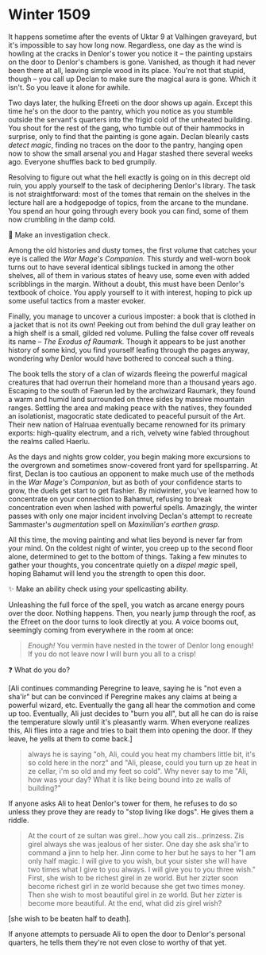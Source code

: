 # Winter 1509

It happens sometime after the events of Uktar 9 at Valhingen graveyard, but it's impossible to say how long now. Regardless, one day as the wind is howling at the cracks in Denlor's tower you notice it – the painting upstairs on the door to Denlor's chambers is gone. Vanished, as though it had never been there at all, leaving simple wood in its place. You're not that stupid, though – you call up Declan to make sure the magical aura is gone. Which it isn't. So you leave it alone for awhile.

Two days later, the hulking Efreeti on the door shows up again. Except this time he's on the door to the pantry, which you notice as you stumble outside the servant's quarters into the frigid cold of the unheated building. You shout for the rest of the gang, who tumble out of their hammocks in surprise, only to find that the painting is gone again. Declan blearily casts *detect magic*, finding no traces on the door to the pantry, hanging open now to show the small arsenal you and Hagar stashed there several weeks ago. Everyone shuffles back to bed grumpily.

Resolving to figure out what the hell exactly is going on in this decrept old ruin, you apply yourself to the task of deciphering Denlor's library. The task is not straightforward: most of the tomes that remain on the shelves in the lecture hall are a hodgepodge of topics, from the arcane to the mundane. You spend an hour going through every book you can find, some of them now crumbling in the damp cold.

<aside>
🔎 Make an investigation check.

</aside>

Among the old histories and dusty tomes, the first volume that catches your eye is called the *War Mage's Companion.* This sturdy and well-worn book turns out to have several identical siblings tucked in among the other shelves, all of them in various states of heavy use, some even with added scribblings in the margin. Without a doubt, this must have been Denlor's textbook of choice. You apply yourself to it with interest, hoping to pick up some useful tactics from a master evoker.

Finally, you manage to uncover a curious imposter: a book that is clothed in a jacket that is not its own! Peeking out from behind the dull gray leather on a high shelf is a small, gilded red volume. Pulling the false cover off reveals its name – *The Exodus of Raumark.* Though it appears to be just another history of some kind, you find yourself leafing through the pages anyway, wondering why Denlor would have bothered to conceal such a thing.

The book tells the story of a clan of wizards fleeing the powerful magical creatures that had overrun their homeland more than a thousand years ago. Escaping to the south of Faerun led by the archwizard Raumark, they found a warm and humid land surrounded on three sides by massive mountain ranges. Settling the area and making peace with the natives, they founded an isolationist, magocratic state dedicated to peaceful pursuit of the Art. Their new nation of Halruaa eventually became renowned for its primary exports: high-quality electrum, and a rich, velvety wine fabled throughout the realms called Haerlu.

As the days and nights grow colder, you begin making more excursions to the overgrown and sometimes snow-covered front yard for spellsparring. At first, Declan is too cautious an opponent to make much use of the methods in the *War Mage's Companion*, but as both of your confidence starts to grow, the duels get start to get flashier. By midwinter, you've learned how to concentrate on your connection to Bahamut, refusing to break concentration even when lashed with powerful spells. Amazingly, the winter passes with only one major incident involving Declan's attempt to recreate Sammaster's *augmentation* spell on *Maximilian's earthen grasp*.

All this time, the moving painting and what lies beyond is never far from your mind. On the coldest night of winter, you creep up to the second floor alone, determined to get to the bottom of things. Taking a few minutes to gather your thoughts, you concentrate quietly on a *dispel magic* spell, hoping Bahamut will lend you the strength to open this door.

<aside>
✨ Make an ability check using your spellcasting ability.

</aside>

Unleashing the full force of the spell, you watch as arcane energy pours over the door. Nothing happens. Then, you nearly jump through the roof, as the Efreet on the door turns to look directly at you. A voice booms out, seemingly coming from everywhere in the room at once:

> *Enough!* You vermin have nested in the tower of Denlor long enough! If you do not leave now I will burn you all to a crisp!
> 

<aside>
❓ What do you do?

</aside>

[Ali continues commanding Peregrine to leave, saying he is "not even a sha'ir" but can be convinced if Peregrine makes any claims at being a powerful wizard, etc. Eventually the gang all hear the commotion and come up too. Eventually, Ali just decides to "burn you all", but all he can do is raise the temperature slowly until it's pleasantly warm. When everyone realizes this, Ali flies into a rage and tries to bait them into opening the door. If they leave, he yells at them to come back.]

> always he is saying "oh, Ali, could you heat my chambers little bit, it's so cold here in the norz" and "Ali, please, could you turn up ze heat in ze cellar, i'm so old and my feet so cold". Why never say to me "Ali, how was your day? What it is like being bound into ze walls of building?"
> 

If anyone asks Ali to heat Denlor's tower for them, he refuses to do so unless they prove they are ready to "stop living like dogs". He gives them a riddle. 

> At the court of ze sultan was girel...how you call zis...prinzess. Zis girel always she was jealous of her sister. One day she ask sha'ir to command a jinn to help her. Jinn come to her but he says to her "I am only half magic. I will give to you wish, but your sister she will have two times what I give to you always. I will give you to you three wish." First, she wish to be richest girel in ze world. But her zizter soon become richest girl in ze world because she get two times money. Then she wish to most beautiful girel in ze world. But her zizter is become more beautiful. At the end, what did zis girel wish?
> 

[she wish to be beaten half to death].

If anyone attempts to persuade Ali to open the door to Denlor's personal quarters, he tells them they're not even close to worthy of that yet.